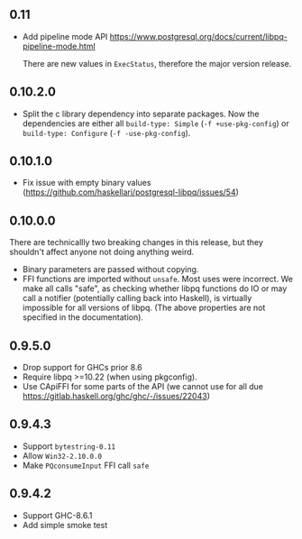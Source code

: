 0.11
----

- Add pipeline mode API
  https://www.postgresql.org/docs/current/libpq-pipeline-mode.html

  There are new values in `ExecStatus`, therefore the major version release.


0.10.2.0
--------

- Split the c library dependency into separate packages.
  Now the dependencies are either all `build-type: Simple` (`-f +use-pkg-config`)
  or  `build-type: Configure` (`-f -use-pkg-config`).

0.10.1.0
--------

- Fix issue with empty binary values (https://github.com/haskellari/postgresql-libpq/issues/54)

0.10.0.0
--------

There are technicallly two breaking changes in this release,
but they shouldn't affect anyone not doing anything weird.

- Binary parameters are passed without copying.
- FFI functions are imported without `unsafe`. Most uses were incorrect.
  We make all calls "safe", as checking whether libpq functions do IO
  or may call a notifier (potentially calling back into Haskell),
  is virtually impossible for all versions of libpq.
  (The above properties are not specified in the documentation).

0.9.5.0
-------

- Drop support for GHCs prior 8.6
- Require libpq >=10.22 (when using pkgconfig).
- Use CApiFFI for some parts of the API
  (we cannot use for all due https://gitlab.haskell.org/ghc/ghc/-/issues/22043)

0.9.4.3
-------

- Support `bytestring-0.11`
- Allow `Win32-2.10.0.0`
- Make `PQconsumeInput` FFI call `safe`

0.9.4.2
-------

- Support GHC-8.6.1
- Add simple smoke test

